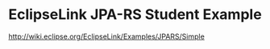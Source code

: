 EclipseLink JPA-RS Student Example
==================================

http://wiki.eclipse.org/EclipseLink/Examples/JPARS/Simple

